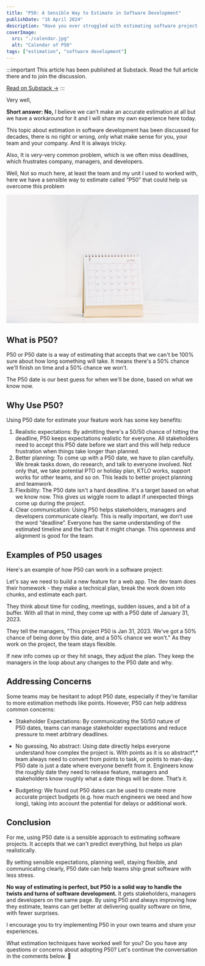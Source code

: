 ```yaml
---
title: "P50: A Sensible Way to Estimate in Software Development"
publishDate: "16 April 2024"
description: "Have you ever struggled with estimating software project timelines accurately?"
coverImage:
  src: "./calendar.jpg"
  alt: "Calendar of P50"
tags: ["estimation", "software development"]
---
```


:::important
This article has been published at Substack. Read the full article there and to join the discussion.

[Read on Substack →](https://heyfirst.substack.com/p/p50-a-sensible-way-to-estimate-in)
:::

Very well,

**Short answer: No,** I believe we can’t make an accurate estimation at all but we have a workaround for it and I will share my own experience here today.

This topic about estimation in software development has been discussed for decades, there is no right or wrong, only what make sense for you, your team and your company. And It is always tricky.

Also, It is very-very common problem, which is we often miss deadlines, which frustrates company, managers, and developers.

Well, Not so much here, at least the team and my unit I used to worked with, here we have a sensible way to estimate called “P50” that could help us overcome this problem

![Calendar of P50](./calendar.jpg)

## What is P50?

P50 or P50 date is a way of estimating that accepts that we can't be 100% sure about how long something will take. It means there's a 50% chance we'll finish on time and a 50% chance we won't.

The P50 date is our best guess for when we'll be done, based on what we know now.

## Why Use P50?

Using P50 date for estimate your feature work has some key benefits:

1. Realistic expectations: By admitting there's a 50/50 chance of hitting the deadline, P50 keeps expectations realistic for everyone. All stakeholders need to accept this P50 date before we start and this will help reduce frustration when things take longer than planned.
2. Better planning: To come up with a P50 date, we have to plan carefully. We break tasks down, do research, and talk to everyone involved. Not only that, we take potential PTO or holiday plan, KTLO works, support works for other teams, and so on. This leads to better project planning and teamwork.
3. Flexibility: The P50 date isn't a hard deadline. It's a target based on what we know now. This gives us wiggle room to adapt if unexpected things come up during the project.
4. Clear communication: Using P50 helps stakeholders, managers and developers communicate clearly. This is really important, we don’t use the word “deadline”. Everyone has the same understanding of the estimated timeline and the fact that it might change. This openness and alignment is good for the team.

## Examples of P50 usages

Here's an example of how P50 can work in a software project:

Let's say we need to build a new feature for a web app. The dev team does their homework - they make a technical plan, break the work down into chunks, and estimate each part.

They think about time for coding, meetings, sudden issues, and a bit of a buffer. With all that in mind, they come up with a P50 date of January 31, 2023.

They tell the managers, "This project P50 is Jan 31, 2023. We've got a 50% chance of being done by this date, and a 50% chance we won't." As they work on the project, the team stays flexible.

If new info comes up or they hit snags, they adjust the plan. They keep the managers in the loop about any changes to the P50 date and why.

## Addressing Concerns

Some teams may be hesitant to adopt P50 date, especially if they're familiar to more estimation methods like points. However, P50 can help address common concerns:

* Stakeholder Expectations: By communicating the 50/50 nature of P50 dates, teams can manage stakeholder expectations and reduce pressure to meet arbitrary deadlines.

* No guessing, No abstract: Using date directly helps everyone understand how complex the project is. With points as it is so abstract*,* team always need to convert from points to task, or points to man-day. P50 date is just a date where everyone benefit from it. Engineers know the roughly date they need to release feature, managers and stakeholders know roughly what a date things will be done. That’s it.

* Budgeting: We found out P50 dates can be used to create more accurate project budgets (e.g. how much engineers we need and how long), taking into account the potential for delays or additional work.

## Conclusion

For me, using P50 date is a sensible approach to estimating software projects. It accepts that we can't predict everything, but helps us plan realistically.

By setting sensible expectations, planning well, staying flexible, and communicating clearly, P50 date can help teams ship great software with less stress.

**No way of estimating is perfect, but P50 is a solid way to handle the twists and turns of software development.** It gets stakeholders, managers and developers on the same page. By using P50 and always improving how they estimate, teams can get better at delivering quality software on time, with fewer surprises.

I encourage you to try implementing P50 in your own teams and share your experiences.

What estimation techniques have worked well for you? Do you have any questions or concerns about adopting P50? Let's continue the conversation in the comments below. 🙂